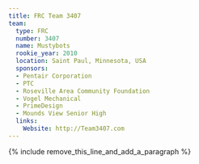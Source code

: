 ```yaml
---
title: FRC Team 3407
team:
  type: FRC
  number: 3407
  name: Mustybots
  rookie_year: 2010
  location: Saint Paul, Minnesota, USA
  sponsors:
  - Pentair Corporation
  - PTC
  - Roseville Area Community Foundation
  - Vogel Mechanical
  - PrimeDesign
  - Mounds View Senior High
  links:
    Website: http://Team3407.com
---
```


{% include remove_this_line_and_add_a_paragraph %}